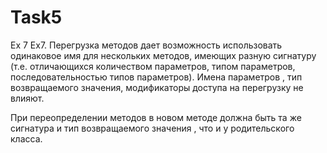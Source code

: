 # Task5
Ex 7
Ex7. Перегрузка методов дает возможность использовать одинаковое имя для нескольких методов, 
имеющих разную сигнатуру (т.е. отличающихся количеством параметров, типом параметров, 
последовательностью типов параметров). Имена параметров , тип возвращаемого значения, модификаторы доступа на перегрузку не влияют.

При переопределении методов в новом методе должна быть та же сигнатура и тип возвращаемого значения , что и у родительского класса.
